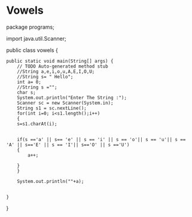 # Vowels

package programs;

import java.util.Scanner;

public class vowels {

	public static void main(String[] args) {
		// TODO Auto-generated method stub
		//String a,e,i,o,u,A,E,I,O,U;
		//String s= " Hello";
		int a= 0;
		//String s ="";
		char s;
		System.out.println("Enter The String :");
		Scanner sc = new Scanner(System.in);
		String s1 = sc.nextLine();
		for(int i=0; i<s1.length();i++)
		{
		s=s1.charAt(i);
		
		
		if(s =='a' || s== 'e' || s == 'i' || s == 'o'|| s == 'u'|| s == 'A' || s=='E' || s == 'I'|| s=='O' || s =='U')
		{
			a++;
			
		}
		}	
		
		System.out.println(""+a);
		

	}

}
